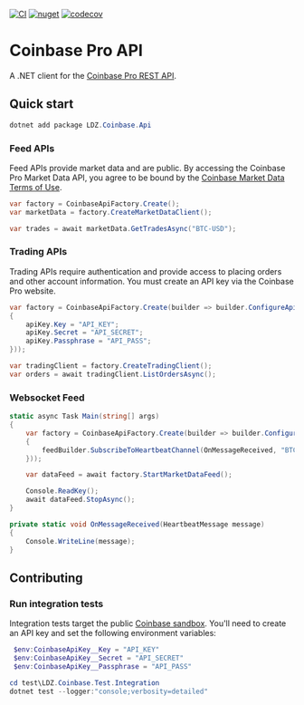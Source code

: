 [![CI](https://github.com/ldalonzo/coinbase-api/actions/workflows/ci.yml/badge.svg)](https://github.com/ldalonzo/coinbase-api/actions/workflows/ci.yml) [![nuget](https://img.shields.io/nuget/v/LDZ.Coinbase.Api)](https://www.nuget.org/packages/LDZ.Coinbase.Api) [![codecov](https://codecov.io/gh/ldalonzo/coinbase-api/branch/master/graph/badge.svg?token=8CPL3UFFJZ)](https://codecov.io/gh/ldalonzo/coinbase-api)

# Coinbase Pro API
A .NET client for the [Coinbase Pro REST API](https://docs.pro.coinbase.com/#api).

## Quick start

```powershell
dotnet add package LDZ.Coinbase.Api
```

### Feed APIs
Feed APIs provide market data and are public. By accessing the Coinbase Pro Market Data API, you agree to be bound by the [Coinbase Market Data Terms of Use](https://www.coinbase.com/legal/market_data).
```csharp
var factory = CoinbaseApiFactory.Create();
var marketData = factory.CreateMarketDataClient();

var trades = await marketData.GetTradesAsync("BTC-USD");
```

### Trading APIs
Trading APIs require authentication and provide access to placing orders and other account information.  You must create an API key via the Coinbase Pro website.
```csharp
var factory = CoinbaseApiFactory.Create(builder => builder.ConfigureApiKey(apiKey =>
{
    apiKey.Key = "API_KEY";
    apiKey.Secret = "API_SECRET";
    apiKey.Passphrase = "API_PASS";
}));

var tradingClient = factory.CreateTradingClient();
var orders = await tradingClient.ListOrdersAsync();
```

### Websocket Feed
```csharp
static async Task Main(string[] args)
{
    var factory = CoinbaseApiFactory.Create(builder => builder.ConfigureFeed(feedBuilder =>
    {
        feedBuilder.SubscribeToHeartbeatChannel(OnMessageReceived, "BTC-USD");
    }));

    var dataFeed = await factory.StartMarketDataFeed();

    Console.ReadKey();
    await dataFeed.StopAsync();
}

private static void OnMessageReceived(HeartbeatMessage message)
{
    Console.WriteLine(message);
}
```

## Contributing

### Run integration tests
Integration tests target the public [Coinbase sandbox](https://docs.pro.coinbase.com/#sandbox). You'll need to create an API key and set the following environment variables:
```powershell
 $env:CoinbaseApiKey__Key = "API_KEY"
 $env:CoinbaseApiKey__Secret = "API_SECRET"
 $env:CoinbaseApiKey__Passphrase = "API_PASS"
```

```powershell
cd test\LDZ.Coinbase.Test.Integration
dotnet test --logger:"console;verbosity=detailed"
```
